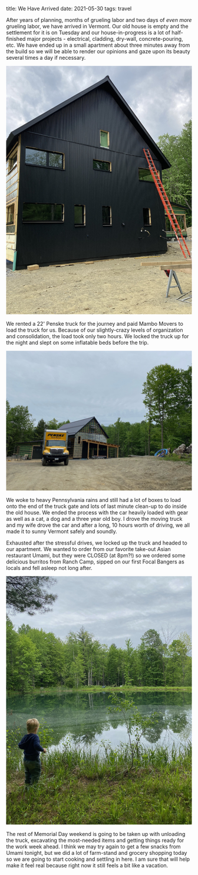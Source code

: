 title: We Have Arrived
date: 2021-05-30
tags: travel

After years of planning, months of grueling labor and two days of *even more* grueling labor, we have arrived in Vermont.  Our old house is empty and the settlement for it is on Tuesday and our house-in-progress is a lot of half-finished major projects - electrical, cladding, dry-wall, concrete-pouring, etc. We have ended up in a small apartment about three minutes away from the build so we will be able to render our opinions and gaze upon its beauty several times a day if necessary.

![](/files/2021-05-30-east-wall-in-progress.jpeg)       

We rented a 22' Penske truck for the journey and paid Mambo Movers to load the truck for us. Because of our slightly-crazy levels of organization and consolidation, the load took only two hours.  We locked the truck up for the night and slept on some inflatable beds before the trip. 

![](/files/2021-05-30-moving-truck.JPG)       

We woke to heavy Pennsylvania rains and still had a lot of boxes to load onto the end of the truck gate and lots of last minute clean-up to do inside the old house.  We ended the process with the car heavily loaded with gear as well as a cat, a dog and a three year old boy. I drove the moving truck and my wife drove the car and after a long, 10 hours worth of driving, we all made it to sunny Vermont safely and soundly. 

Exhausted after the stressful drives, we locked up the truck and headed to our apartment.  We wanted to order from our favorite take-out Asian restaurant Umami, but they were CLOSED (at 8pm?!) so we ordered some delicious burritos from Ranch Camp, sipped on our first Focal Bangers as locals and fell asleep not long after. 

![](/files/2021-05-30-pond-look.JPG)       

The rest of Memorial Day weekend is going to be taken up with unloading the truck, excavating the most-needed items and getting things ready for the work week ahead.  I think we may try again to get a few snacks from Umami tonight, but we did a lot of farm-stand and grocery shopping today so we are going to start cooking and settling in here.  I am sure that will help make it feel real because right now it still feels a bit like a vacation.
